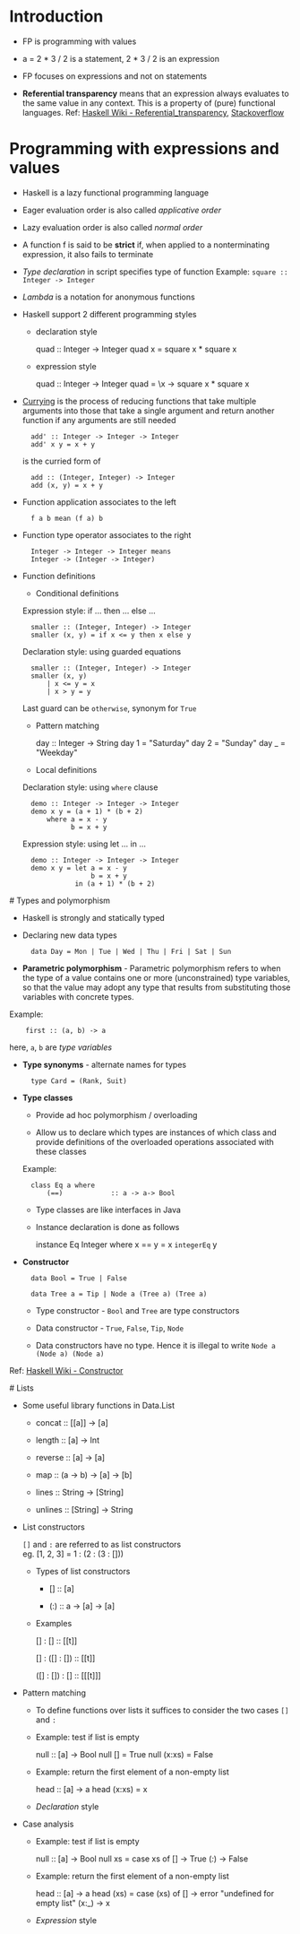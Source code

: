 # Introduction

* FP is programming with values

* a = 2 * 3 / 2 is a statement, 2 * 3 / 2 is an expression

* FP focuses on expressions and not on statements

* __Referential transparency__ means that an expression always evaluates to the same value in any context. This is a 
property of (pure) functional languages. 
Ref: [Haskell Wiki - Referential_transparency](https://wiki.haskell.org/Referential_transparency),
[Stackoverflow](http://stackoverflow.com/questions/210835/what-is-referential-transparency)

# Programming with expressions and values

* Haskell is a lazy functional programming language

* Eager evaluation order is also called _applicative order_

* Lazy evaluation order is also called _normal order_

* A function f is said to be __strict__ if, when applied to a nonterminating expression, it also fails to terminate

* _Type declaration_ in script specifies type of function
Example: `square :: Integer -> Integer`

* _Lambda_ is a notation for anonymous functions

* Haskell support 2 different programming styles
    * declaration style
        
        quad :: Integer -> Integer
        quad x = square x * square x
        
    * expression style

        quad :: Integer -> Integer
        quad = \x -> square x * square x
        
* [Currying](https://wiki.haskell.org/Currying) is the process of reducing functions that take multiple arguments into 
those that take a single argument and return another function if any arguments are still needed

        add' :: Integer -> Integer -> Integer
        add' x y = x + y
    
    is the curried form of
    
        add :: (Integer, Integer) -> Integer
        add (x, y) = x + y
        
* Function application associates to the left

        f a b mean (f a) b
        
* Function type operator associates to the right
        
        Integer -> Integer -> Integer means
        Integer -> (Integer -> Integer)
        
* Function definitions
    
    * Conditional definitions
    
    Expression style: if ... then ... else ...
    
        smaller :: (Integer, Integer) -> Integer
        smaller (x, y) = if x <= y then x else y

    Declaration style: using guarded equations
     
        smaller :: (Integer, Integer) -> Integer
        smaller (x, y)
            | x <= y = x
            | x > y = y
            
    Last guard can be `otherwise`, synonym for `True`            
                                        
    * Pattern matching
    
        day :: Integer -> String
        day 1 = "Saturday"
        day 2 = "Sunday"
        day _ = "Weekday"
            
    * Local definitions
    
    
    Declaration style: using `where` clause
    
        demo :: Integer -> Integer -> Integer
        demo x y = (a + 1) * (b + 2)
            where a = x - y
                  b = x + y
                    
    Expression style: using let ... in ...
                    
        demo :: Integer -> Integer -> Integer
        demo x y = let a = x - y
                       b = x + y
                   in (a + 1) * (b + 2)
                       
# Types and polymorphism
    
* Haskell is strongly and statically typed

* Declaring new data types

        data Day = Mon | Tue | Wed | Thu | Fri | Sat | Sun 

* __Parametric polymorphism__ - Parametric polymorphism refers to when the type of a value contains one or more 
(unconstrained) type variables, so that the value may adopt any type that results from substituting those 
variables with concrete types.

Example:

        first :: (a, b) -> a
        
here, `a`, `b` are _type variables_     

* __Type synonyms__ - alternate names for types

        type Card = (Rank, Suit)
        
* __Type classes__
    
    * Provide ad hoc polymorphism / overloading
    
    * Allow us to declare which types are instances of which class and provide definitions of the overloaded operations
    associated with these classes
    
    Example:
    
        class Eq a where
            (==)            :: a -> a-> Bool
                
    * Type classes are like interfaces in Java
                    
    * Instance declaration is done as follows
                        
        instance Eq Integer where
            x == y = x `integerEq` y
            
* __Constructor__

        data Bool = True | False
        
        data Tree a = Tip | Node a (Tree a) (Tree a)

    * Type constructor - `Bool` and `Tree` are type constructors        
    
    * Data constructor - `True`, `False`, `Tip`, `Node`
     
    * Data constructors have no type. Hence it is illegal to write `Node a (Node a) (Node a)`
    
Ref: [Haskell Wiki - Constructor](https://wiki.haskell.org/Constructor)    

# Lists

* Some useful library functions in Data.List
    
    * concat :: [[a]] -> [a]
    
    * length :: [a] -> Int
    
    * reverse :: [a] -> [a]
    
    * map :: (a -> b) -> [a] -> [b]
            
    * lines :: String -> [String]
    
    * unlines :: [String] -> String
    
* List constructors
    
    `[]` and `:` are referred to as list constructors     
    eg. [1, 2, 3] = 1 : (2 : (3 : []))
    
    * Types of list constructors
         
        * [] :: [a]

        * (:) :: a -> [a] -> [a]
        
    * Examples
         
         [] : [] :: [[t]]
        
         [] : ([] : []) :: [[t]]
         
         ([] : []) : [] :: [[[t]]]
         
* Pattern matching

    * To define functions over lists it suffices to consider the two cases `[]` and `:`
    
    * Example: test if list is empty
    
        null :: [a] -> Bool
        null [] = True
        null (x:xs) = False
    
    * Example: return the first element of a non-empty list
    
        head :: [a] -> a
        head (x:xs) = x
        
    * _Declaration_ style        
        
* Case analysis

    * Example: test if list is empty
        
        null :: [a] -> Bool
        null xs = case xs of
                  []    -> True
                  (_:_) -> False
                  
    * Example: return the first element of a non-empty list
                      
        head :: [a] -> a
        head (xs) = case (xs) of
                    []    -> error "undefined for empty list"
                    (x:_) -> x

    * _Expression_ style
        
        

    
         
         
    
    
    
                       
    

